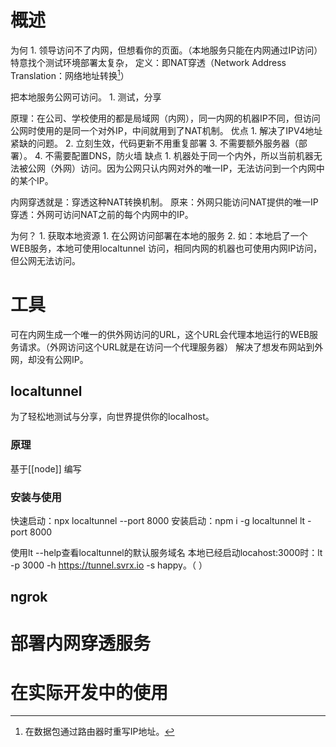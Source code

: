 # 概述
为何
	1. 领导访问不了内网，但想看你的页面。（本地服务只能在内网通过IP访问）特意找个测试环境部署太复杂，
定义：即NAT穿透（Network Address Translation：网络地址转换[^1]）

把本地服务公网可访问。
	1. 测试，分享

原理：在公司、学校使用的都是局域网（内网），同一内网的机器IP不同，但访问公网时使用的是同一个对外IP，中间就用到了NAT机制。
优点
	1. 解决了IPV4地址紧缺的问题。
	2. 立刻生效，代码更新不用重复部署
	3. 不需要额外服务器（部署）。
	4. 不需要配置DNS，防火墙
缺点
	1. 机器处于同一个内外，所以当前机器无法被公网（外网）访问。因为公网只认内网对外的唯一IP，无法访问到一个内网中的某个IP。

内网穿透就是：穿透这种NAT转换机制。
原来：外网只能访问NAT提供的唯一IP
穿透：外网可访问NAT之前的每个内网中的IP。

为何？
	1. 获取本地资源
		1. 在公网访问部署在本地的服务
		2. 如：本地启了一个WEB服务，本地可使用localtunnel 访问，相同内网的机器也可使用内网IP访问，但公网无法访问。
# 工具
可在内网生成一个唯一的供外网访问的URL，这个URL会代理本地运行的WEB服务请求。（外网访问这个URL就是在访问一个代理服务器）
解决了想发布网站到外网，却没有公网IP。
## localtunnel 
为了轻松地测试与分享，向世界提供你的localhost。

### 原理
基于[[node]] 编写
### 安装与使用
快速启动：npx localtunnel --port 8000
安装启动：npm i -g localtunnel 
lt -port 8000

使用lt --help查看localtunnel的默认服务域名
本地已经启动locahost:3000时：lt -p 3000 -h https://tunnel.svrx.io -s happy。（ ）
## ngrok
# 部署内网穿透服务
# 在实际开发中的使用


[^1]: 在数据包通过路由器时重写IP地址。